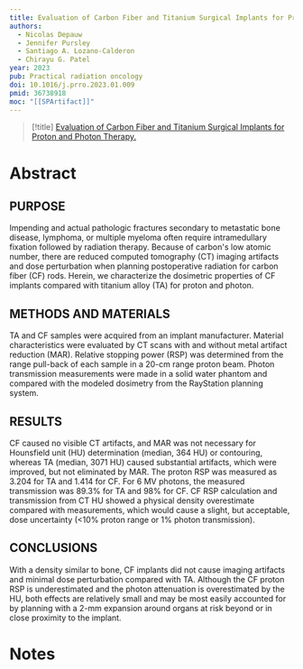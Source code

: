 ```yaml
---
title: Evaluation of Carbon Fiber and Titanium Surgical Implants for Proton and Photon Therapy.
authors:
  - Nicolas Depauw
  - Jennifer Pursley
  - Santiago A. Lozano-Calderon
  - Chirayu G. Patel
year: 2023
pub: Practical radiation oncology
doi: 10.1016/j.prro.2023.01.009
pmid: 36738918
moc: "[[SPArtifact]]"
---
```

>[!title]
[Evaluation of Carbon Fiber and Titanium Surgical Implants for Proton and Photon Therapy.](https://pubmed.ncbi.nlm.nih.gov/36738918/)

# Abstract
## PURPOSE
Impending and actual pathologic fractures secondary to metastatic bone disease, lymphoma, or multiple myeloma often require intramedullary fixation followed by radiation therapy. Because of carbon's low atomic number, there are reduced computed tomography (CT) imaging artifacts and dose perturbation when planning postoperative radiation for carbon fiber (CF) rods. Herein, we characterize the dosimetric properties of CF implants compared with titanium alloy (TA) for proton and photon.

## METHODS AND MATERIALS
TA and CF samples were acquired from an implant manufacturer. Material characteristics were evaluated by CT scans with and without metal artifact reduction (MAR). Relative stopping power (RSP) was determined from the range pull-back of each sample in a 20-cm range proton beam. Photon transmission measurements were made in a solid water phantom and compared with the modeled dosimetry from the RayStation planning system.

## RESULTS
CF caused no visible CT artifacts, and MAR was not necessary for Hounsfield unit (HU) determination (median, 364 HU) or contouring, whereas TA (median, 3071 HU) caused substantial artifacts, which were improved, but not eliminated by MAR. The proton RSP was measured as 3.204 for TA and 1.414 for CF. For 6 MV photons, the measured transmission was 89.3% for TA and 98% for CF. CF RSP calculation and transmission from CT HU showed a physical density overestimate compared with measurements, which would cause a slight, but acceptable, dose uncertainty (<10% proton range or 1% photon transmission).

## CONCLUSIONS
With a density similar to bone, CF implants did not cause imaging artifacts and minimal dose perturbation compared with TA. Although the CF proton RSP is underestimated and the photon attenuation is overestimated by the HU, both effects are relatively small and may be most easily accounted for by planning with a 2-mm expansion around organs at risk beyond or in close proximity to the implant.

# Notes